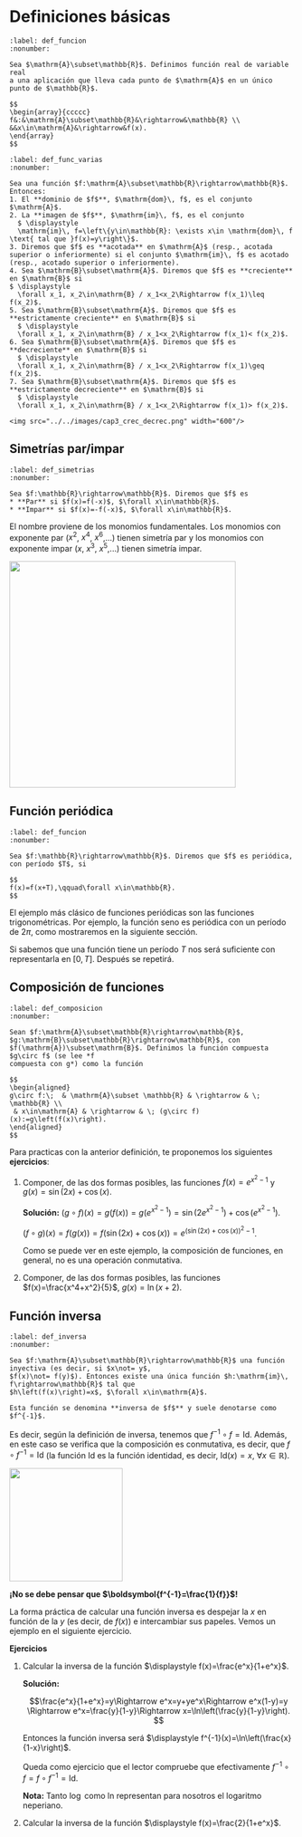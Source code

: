 # Definiciones básicas

````{prf:definition} Función real de variable real 
:label: def_funcion
:nonumber: 

Sea $\mathrm{A}\subset\mathbb{R}$. Definimos función real de variable real 
a una aplicación que lleva cada punto de $\mathrm{A}$ en un único punto de $\mathbb{R}$.

$$
\begin{array}{ccccc}
f&:&\mathrm{A}\subset\mathbb{R}&\rightarrow&\mathbb{R} \\
&&x\in\mathrm{A}&\rightarrow&f(x).
\end{array}
$$
````

````{prf:definition}  
:label: def_func_varias
:nonumber: 

Sea una función $f:\mathrm{A}\subset\mathbb{R}\rightarrow\mathbb{R}$. Entonces: 
1. El **dominio de $f$**, $\mathrm{dom}\, f$, es el conjunto $\mathrm{A}$.
2. La **imagen de $f$**, $\mathrm{im}\, f$, es el conjunto 
  $ \displaystyle
  \mathrm{im}\, f=\left\{y\in\mathbb{R}: \exists x\in \mathrm{dom}\, f \text{ tal que }f(x)=y\right\}$.
3. Diremos que $f$ es **acotada** en $\mathrm{A}$ (resp., acotada superior o inferiormente) si el conjunto $\mathrm{im}\, f$ es acotado (resp., acotado superior o inferiormente).
4. Sea $\mathrm{B}\subset\mathrm{A}$. Diremos que $f$ es **creciente** en $\mathrm{B}$ si
$ \displaystyle
  \forall x_1, x_2\in\mathrm{B} / x_1<x_2\Rightarrow f(x_1)\leq f(x_2)$.
5. Sea $\mathrm{B}\subset\mathrm{A}$. Diremos que $f$ es **estrictamente creciente** en $\mathrm{B}$ si
  $ \displaystyle
  \forall x_1, x_2\in\mathrm{B} / x_1<x_2\Rightarrow f(x_1)< f(x_2)$.
6. Sea $\mathrm{B}\subset\mathrm{A}$. Diremos que $f$ es **decreciente** en $\mathrm{B}$ si
  $ \displaystyle
  \forall x_1, x_2\in\mathrm{B} / x_1<x_2\Rightarrow f(x_1)\geq f(x_2)$.
7. Sea $\mathrm{B}\subset\mathrm{A}$. Diremos que $f$ es **estrictamente decreciente** en $\mathrm{B}$ si
  $ \displaystyle
  \forall x_1, x_2\in\mathrm{B} / x_1<x_2\Rightarrow f(x_1)> f(x_2)$.

<img src="../../images/cap3_crec_decrec.png" width="600"/>

````

## Simetrías par/impar

````{prf:definition} Simetrías 
:label: def_simetrias
:nonumber: 

Sea $f:\mathbb{R}\rightarrow\mathbb{R}$. Diremos que $f$ es
* **Par** si $f(x)=f(-x)$, $\forall x\in\mathbb{R}$.
* **Impar** si $f(x)=-f(-x)$, $\forall x\in\mathbb{R}$. 
````

El nombre proviene de los monomios fundamentales. Los monomios con exponente par ($x^2$, $x^4$, $x^6$,...) tienen simetría par y los monomios con exponente impar ($x$, $x^3$, $x^5$,...) tienen simetría impar.

<img src="../../images/cap3_par_impar.png" width="400"/>

## Función periódica

````{prf:definition} Función periódica 
:label: def_funcion
:nonumber: 

Sea $f:\mathbb{R}\rightarrow\mathbb{R}$. Diremos que $f$ es periódica, con período $T$, si 

$$
f(x)=f(x+T),\qquad\forall x\in\mathbb{R}.
$$
````

El ejemplo más clásico de funciones periódicas son las funciones trigonométricas.
Por ejemplo, la función seno es periódica con un período de $2\pi$, como mostraremos en la siguiente sección. 

Si sabemos que una función tiene un período $T$ nos será suficiente con
representarla en $[0,T]$. Después se repetirá.

## Composición de funciones

````{prf:definition} Composición de funciones 
:label: def_composicion
:nonumber: 

Sean $f:\mathrm{A}\subset\mathbb{R}\rightarrow\mathbb{R}$, 
$g:\mathrm{B}\subset\mathbb{R}\rightarrow\mathbb{R}$, con
$f(\mathrm{A})\subset\mathrm{B}$. Definimos la función compuesta $g\circ f$ (se lee *f
compuesta con g*) como la función

$$
\begin{aligned}
g\circ f:\;  & \mathrm{A}\subset \mathbb{R} & \rightarrow & \; \mathbb{R} \\
 & x\in\mathrm{A} & \rightarrow & \; (g\circ f)(x):=g\left(f(x)\right).
\end{aligned}
$$
````

Para practicas con la anterior definición, te proponemos los siguientes **ejercicios**: 

1. Componer, de las dos formas posibles, las funciones $f(x)=e^{x^2-1}$ y $g(x)=\sin(2x)+\cos(x)$. 
    
    **Solución:**
    $\displaystyle\left(g\circ f\right)(x)=g\left(f(x)\right) =
    g\left(e^{x^2-1}\right)= \sin\left(2e^{x^2-1}\right)
    +\cos\left(e^{x^2-1}\right)$.
        
    $\displaystyle
    \left(f\circ g\right)(x) = f\left(g(x)\right) = 
    f\left(\sin(2x)+\cos(x)\right) = 
    e^{\left(\sin(2x)+\cos(x)\right)^2-1}$.

    Como se puede ver en este ejemplo, la composición de funciones, en general, no es una operación conmutativa.

3. Componer, de las dos formas posibles, las funciones $f(x)=\frac{x^4+x^2}{5}$, $g(x)=\ln(x+2)$.

## Función inversa

````{prf:definition} Función inversa 
:label: def_inversa
:nonumber: 

Sea $f:\mathrm{A}\subset\mathbb{R}\rightarrow\mathbb{R}$ una función inyectiva (es decir, si $x\not= y$,
$f(x)\not= f(y)$). Entonces existe una única función $h:\mathrm{im}\, f\rightarrow\mathbb{R}$ tal que
$h\left(f(x)\right)=x$, $\forall x\in\mathrm{A}$. 

Esta función se denomina **inversa de $f$** y suele denotarse como $f^{-1}$.
````

Es decir, según la definición de inversa, tenemos que $f^{-1}\circ f=\mathrm{Id}$.
Además, en este caso se verifica que la composición es conmutativa, es decir, que $f\circ f^{-1}=\mathrm{Id}$ (la función $\mathrm{Id}$ es la función identidad, es
decir, $\mathrm{Id}(x)=x$, $\forall x\in\mathbb{R}$).

<img src="../../images/cap3_funcion_inversa.png" width="200"/>

**¡No se debe pensar que $\boldsymbol{f^{-1}=\frac{1}{f}}$!**

La forma práctica de calcular una función inversa es despejar la $x$ en función de la $y$ (es decir, de $f(x)$) e intercambiar sus papeles. Vemos un ejemplo en el siguiente ejercicio.

**Ejercicios**

1. Calcular la inversa de la función $\displaystyle f(x)=\frac{e^x}{1+e^x}$.

    **Solución:**

    $$\frac{e^x}{1+e^x}=y\Rightarrow e^x=y+ye^x\Rightarrow e^x(1-y)=y
    \Rightarrow e^x=\frac{y}{1-y}\Rightarrow x=\ln\left(\frac{y}{1-y}\right).
    $$

    Entonces la función inversa será $\displaystyle f^{-1}(x)=\ln\left(\frac{x}{1-x}\right)$.

    Queda como ejercicio que el lector compruebe que efectivamente $f^{-1}\circ f=f\circ f^{-1}=\mathrm{Id}$.

    **Nota:** Tanto $\log$ como $\mathrm{ln}$ representan para nosotros el logaritmo neperiano.

2. Calcular la inversa de la función $\displaystyle f(x)=\frac{2}{1+e^x}$.
